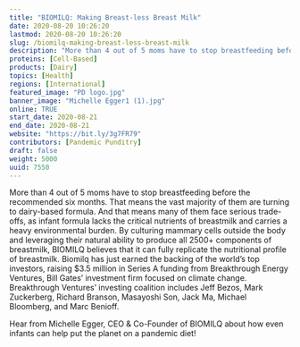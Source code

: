 ```yaml
---
title: "BIOMILQ: Making Breast-less Breast Milk"
date: 2020-08-20 10:26:20
lastmod: 2020-08-20 10:26:20
slug: /biomilq-making-breast-less-breast-milk
description: "More than 4 out of 5 moms have to stop breastfeeding before the recommended six months. That means the vast majority of them are turning to dairy-based formula. And that means many of them face serious trade-offs, as infant formula lacks the critical nutrients of breastmilk and carries a heavy environmental burden. By culturing mammary cells outside the body and leveraging their natural ability to produce all 2500+ components of breastmilk, BIOMILQ believes that it can fully replicate the nutritional profile of breastmilk."
proteins: [Cell-Based]
products: [Dairy]
topics: [Health]
regions: [International]
featured_image: "PD logo.jpg"
banner_image: "Michelle Egger1 (1).jpg"
online: TRUE
start_date: 2020-08-21
end_date: 2020-08-21
website: "https://bit.ly/3g7FR79"
contributors: [Pandemic Punditry]
draft: false
weight: 5000
uuid: 7550
---
```

<p>More than 4 out of 5 moms have to stop breastfeeding before the recommended six months. That means the vast majority of them are turning to dairy-based formula. And that means many of them face serious trade-offs, as infant formula lacks the critical nutrients of breastmilk and carries a heavy environmental burden. By culturing mammary cells outside the body and leveraging their natural ability to produce all 2500+ components of breastmilk, BIOMILQ believes that it can fully replicate the nutritional profile of breastmilk. Biomilq has just earned the backing of the world’s top investors, raising $3.5 million in Series A funding from Breakthrough Energy Ventures, Bill Gates’ investment firm focused on climate change. Breakthrough Ventures’ investing coalition includes Jeff Bezos, Mark Zuckerberg, Richard Branson, Masayoshi Son, Jack Ma, Michael Bloomberg, and Marc Benioff.</p>
<p>Hear from Michelle Egger, CEO & Co-Founder of BIOMILQ about how even infants can help put the planet on a pandemic diet!</p>
